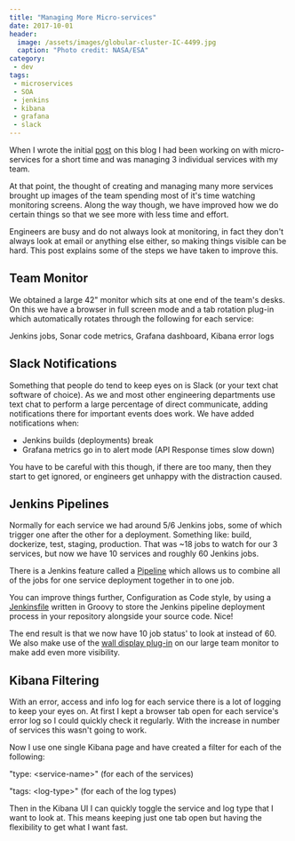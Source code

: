 ```yaml
---
title: "Managing More Micro-services"
date: 2017-10-01
header:
  image: /assets/images/globular-cluster-IC-4499.jpg
  caption: "Photo credit: NASA/ESA"
category:
 - dev
tags:
 - microservices
 - SOA
 - jenkins
 - kibana
 - grafana
 - slack
---
```


When I wrote the initial [post][1] on this blog I had been working on with micro-services
for a short time and was managing 3 individual services with my team.

At that point, the thought of creating and managing many more services brought up images 
of the team spending most of it's time watching monitoring screens. Along the way though, 
we have improved how we do certain things so that we see more with less time and effort.

Engineers are busy and do not always look at monitoring, in fact they don't always look 
at email or anything else either, so making things visible can be hard. This post 
explains some of the steps we have taken to improve this. 

## Team Monitor
We obtained a large 42" monitor which sits at one end of the team's desks. On this we have
a browser in full screen mode and a tab rotation plug-in which automatically rotates 
through the following for each service:

Jenkins jobs, Sonar code metrics, Grafana dashboard, Kibana error logs

## Slack Notifications
Something that people do tend to keep eyes on is Slack (or your text chat software of 
choice). As we and most other engineering departments use text chat to perform a large 
percentage of direct communicate, adding notifications there for important events does 
work. We have added notifications when:

* Jenkins builds (deployments) break
* Grafana metrics go in to alert mode (API Response times slow down)

You have to be careful with this though, if there are too many, then they start to get 
ignored, or engineers get unhappy with the distraction caused.

## Jenkins Pipelines
Normally for each service we had around 5/6 Jenkins jobs, some of which trigger one after
the other for a deployment. Something like: build, dockerize, test, staging, production. 
That was ~18 jobs to watch for our 3 services, but now we have 10 services and roughly 
60 Jenkins jobs.

There is a Jenkins feature called a [Pipeline][2] which allows us to combine all of the jobs
for one service deployment together in to one job. 

You can improve things further, Configuration as Code style, by using a [Jenkinsfile][3] 
written in Groovy to store the Jenkins pipeline deployment process in your repository 
alongside your source code. Nice!

The end result is that we now have 10 job status' to look at instead of 60. We also make 
use of the [wall display plug-in][4] on our large team monitor to make add even more
visibility.


## Kibana Filtering
With an error, access and info log for each service there is a lot of logging to keep
your eyes on. At first I kept a browser tab open for each service's error log so I could 
quickly check it regularly. With the increase in number of services this wasn't going to 
work. 

Now I use one single Kibana page and have created a filter for each of the following:

"type: &lt;service-name&gt;" (for each of the services)

"tags: &lt;log-type&gt;" (for each of the log types)

Then in the Kibana UI I can quickly toggle the service and log type that I want to 
look at. This means keeping just one tab open but having the flexibility to get what I 
want fast. 

[1]: http://chrismacpherson.net/dev/microxchange-berlin/
[2]: https://jenkins.io/doc/book/pipeline/
[3]: https://jenkins.io/doc/book/pipeline/jenkinsfile/
[4]: https://wiki.jenkins.io/display/JENKINS/Wall+Display+Plugin